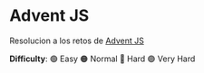 # Advent JS
Resolucion a los retos de [Advent JS](https://adventjs.dev/)

**Difficulty**: 🟢 Easy 🟠 Normal 🔴 Hard 🟣 Very Hard 